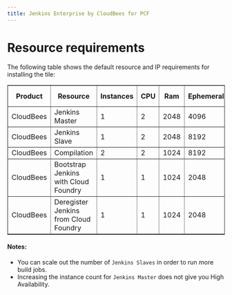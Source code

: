 ```yaml
---
title: Jenkins Enterprise by CloudBees for PCF
---
```


# Resource requirements
The following table shows the default resource and IP requirements for installing the tile:

<table border="1" class="nice">
	<tr>
		<th>Product</th>
		<th>Resource</th>
		<th>Instances</th>
		<th>CPU</th>
		<th>Ram</th>
		<th>Ephemeral</th>
		<th>Persistent</th>
		<th>Static IP</th>
		<th>Dynamic IP</th>
	</tr>
	<tr>
 		<td>CloudBees</td>
	 	<td>Jenkins Master</td>
	 	<td>1</td>
	 	<td>2</td>
	 	<td>2048</td><td>4096</td>
	 	<td>8192</td>
	 	<td>1</td>
	 	<td>0</td>
 	</tr>
 	<tr>
 		<td>CloudBees</td>
 		<td>Jenkins Slave</td>
 		<td>1</td>
 		<td>2</td>
 		<td>2048</td>
 		<td>8192</td>
 		<td>8192</td>
 		<td>1</td>
 		<td>0</td>
 	</tr>
 	<tr>
 		<td>CloudBees</td>
 		<td>Compilation</td>
 		<td>2</td>
 		<td>2</td>
 		<td>1024</td>
 		<td>8192</td>
 		<td>0</td>
 		<td>0</td>
 		<td>1</td>
 	</tr>
	<tr>
		<td>CloudBees</td>
		<td>Bootstrap Jenkins with Cloud Foundry</td>
		<td>1</td>
		<td>1</td>
		<td>1024</td>
		<td>2048</td>
		<td>0</td>
		<td>0</td>
		<td>1</td>
	</tr>
	<tr>
		<td>CloudBees</td>
		<td>Deregister Jenkins from Cloud Foundry</td>
		<td>1</td>
		<td>1</td>
		<td>1024</td>
		<td>2048</td>
		<td>0</td>
		<td>0</td>
		<td>1</td>
	</tr>
</table>

#### Notes:
* You can scale out the number of `Jenkins Slaves` in order to run more build jobs.
* Increasing the instance count for `Jenkins Master` does not give you High Availability.